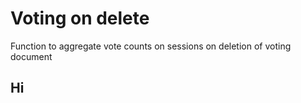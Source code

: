 # Voting on delete

Function to aggregate vote counts on sessions on deletion of voting document

## Hi
